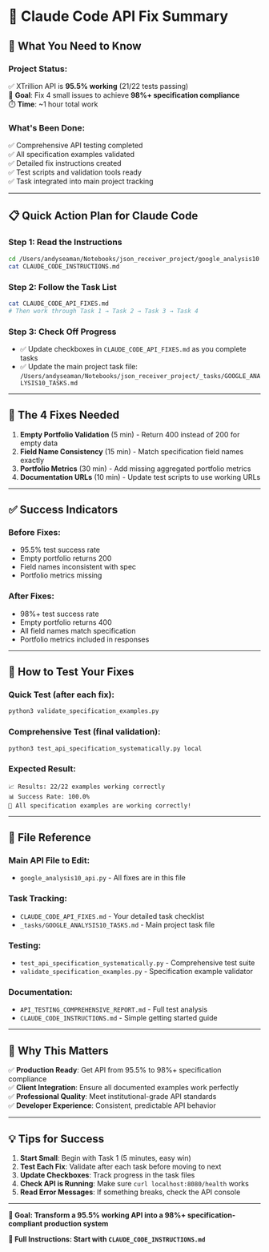 # 🎯 Claude Code API Fix Summary

## 📖 **What You Need to Know**

### **Project Status:**
✅ XTrillion API is **95.5% working** (21/22 tests passing)  
🎯 **Goal**: Fix 4 small issues to achieve **98%+ specification compliance**  
⏱️ **Time**: ~1 hour total work

### **What's Been Done:**
✅ Comprehensive API testing completed  
✅ All specification examples validated  
✅ Detailed fix instructions created  
✅ Test scripts and validation tools ready  
✅ Task integrated into main project tracking  

---

## 📋 **Quick Action Plan for Claude Code**

### **Step 1: Read the Instructions**
```bash
cd /Users/andyseaman/Notebooks/json_receiver_project/google_analysis10
cat CLAUDE_CODE_INSTRUCTIONS.md
```

### **Step 2: Follow the Task List**
```bash
cat CLAUDE_CODE_API_FIXES.md
# Then work through Task 1 → Task 2 → Task 3 → Task 4
```

### **Step 3: Check Off Progress**
- ✅ Update checkboxes in `CLAUDE_CODE_API_FIXES.md` as you complete tasks
- ✅ Update the main project task file: `/Users/andyseaman/Notebooks/json_receiver_project/_tasks/GOOGLE_ANALYSIS10_TASKS.md`

---

## 🎯 **The 4 Fixes Needed**

1. **Empty Portfolio Validation** (5 min) - Return 400 instead of 200 for empty data
2. **Field Name Consistency** (15 min) - Match specification field names exactly  
3. **Portfolio Metrics** (30 min) - Add missing aggregated portfolio metrics
4. **Documentation URLs** (10 min) - Update test scripts to use working URLs

---

## ✅ **Success Indicators**

### **Before Fixes:**
- 95.5% test success rate
- Empty portfolio returns 200
- Field names inconsistent with spec
- Portfolio metrics missing

### **After Fixes:**  
- 98%+ test success rate
- Empty portfolio returns 400
- All field names match specification
- Portfolio metrics included in responses

---

## 🧪 **How to Test Your Fixes**

### **Quick Test (after each fix):**
```bash
python3 validate_specification_examples.py
```

### **Comprehensive Test (final validation):**
```bash
python3 test_api_specification_systematically.py local
```

### **Expected Result:**
```
📈 Results: 22/22 examples working correctly
📊 Success Rate: 100.0%
🎉 All specification examples are working correctly!
```

---

## 📁 **File Reference**

### **Main API File to Edit:**
- `google_analysis10_api.py` - All fixes are in this file

### **Task Tracking:**
- `CLAUDE_CODE_API_FIXES.md` - Your detailed task checklist
- `_tasks/GOOGLE_ANALYSIS10_TASKS.md` - Main project task file

### **Testing:**
- `test_api_specification_systematically.py` - Comprehensive test suite
- `validate_specification_examples.py` - Specification example validator

### **Documentation:**
- `API_TESTING_COMPREHENSIVE_REPORT.md` - Full test analysis
- `CLAUDE_CODE_INSTRUCTIONS.md` - Simple getting started guide

---

## 🚀 **Why This Matters**

✅ **Production Ready**: Get API from 95.5% to 98%+ specification compliance  
✅ **Client Integration**: Ensure all documented examples work perfectly  
✅ **Professional Quality**: Meet institutional-grade API standards  
✅ **Developer Experience**: Consistent, predictable API behavior  

---

## 💡 **Tips for Success**

1. **Start Small**: Begin with Task 1 (5 minutes, easy win)
2. **Test Each Fix**: Validate after each task before moving to next
3. **Update Checkboxes**: Track progress in the task files
4. **Check API is Running**: Make sure `curl localhost:8080/health` works
5. **Read Error Messages**: If something breaks, check the API console

---

**🎯 Goal: Transform a 95.5% working API into a 98%+ specification-compliant production system**

**📖 Full Instructions: Start with `CLAUDE_CODE_INSTRUCTIONS.md`**
